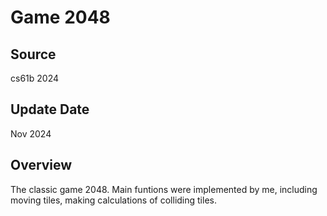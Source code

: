 # Game 2048



## Source

cs61b 2024


## Update Date
Nov 2024


## Overview

The classic game 2048. 
Main funtions were implemented by me, including moving tiles, making calculations of colliding tiles.


